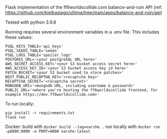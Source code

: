 Flask implementation of the ff6worldscollide.com balance-and-ruin API (ref: https://github.com/kielbasiago/ultima/tree/main/apps/balance-and-ruin/api)

Tested with python 3.9.6

Running requires several environment variables in a .env file. This includes these values:
```
PSQL_KEYS_TABLE='api_keys'
PSQL_SEEDS_TABLE='seeds'
PSQL_LOGS_TABLE='spoiler_logs'
POSTGRES_URL='<your postgreSQL URL here>'
AWS_SECRET_ACCESS_KEY='<your S3 bucket access secret here>'
AWS_ACCESS_KEY_ID='<your S3 bucket access key id here>'
PATCH_BUCKET='<your S3 bucket used to store patches>'
NEXT_PUBLIC_RECAPTHA_KEY='<recaptcha key>'
RECAPTCHA_SECRET='<recaptcha secret>'
MONGODB_URI='<mongodb URL, including username & password>'
PUBLIC_URL='<where you're hosting the ff6worldscollide frontend, for example https://dev.ff6worldscollide.com>'
```

To run locally:
```
pip install -r requirements.txt
flask run
```



Docker:
build with  `docker build --tag=narshe .`
run locally with `docker run -p8000:8000 -e PORT=8000 narshe:latest`